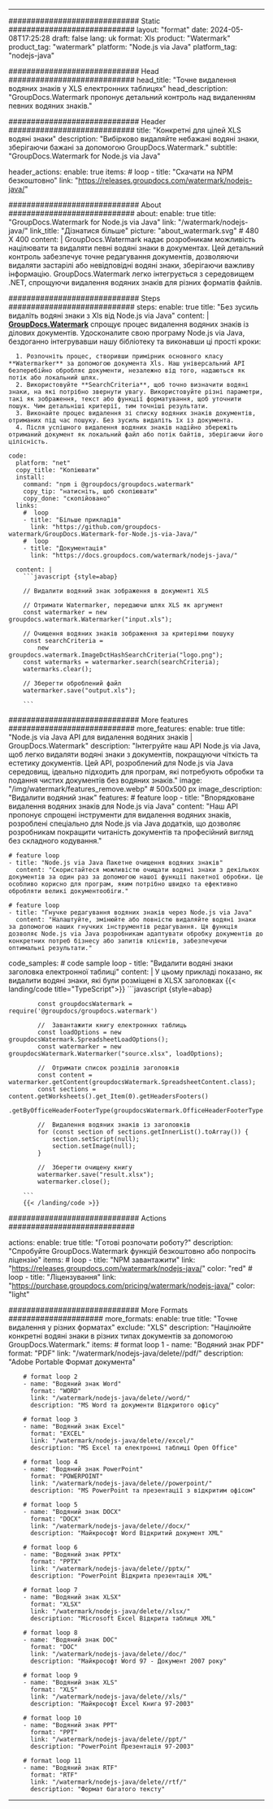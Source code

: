 
---
############################# Static ############################
layout: "format"
date:  2024-05-08T17:25:28
draft: false
lang: uk
format: Xls
product: "Watermark"
product_tag: "watermark"
platform: "Node.js via Java"
platform_tag: "nodejs-java"

############################# Head ############################
head_title: "Точне видалення водяних знаків у XLS електронних таблицях"
head_description: "GroupDocs.Watermark пропонує детальний контроль над видаленням певних водяних знаків."

############################# Header ############################
title: "Конкретні для цілей XLS водяні знаки" 
description: "Вибірково видаляйте небажані водяні знаки, зберігаючи бажані за допомогою GroupDocs.Watermark."
subtitle: "GroupDocs.Watermark for Node.js via Java" 

header_actions:
  enable: true
  items:
    #  loop
    - title: "Скачати на NPM безкоштовно"
      link: "https://releases.groupdocs.com/watermark/nodejs-java/"
      
############################# About ############################
about:
    enable: true
    title: "GroupDocs.Watermark for Node.js via Java"
    link: "/watermark/nodejs-java/"
    link_title: "Дізнатися більше"
    picture: "about_watermark.svg" # 480 X 400
    content: |
       GroupDocs.Watermark надає розробникам можливість націлювати та видаляти певні водяні знаки в документах. Цей детальний контроль забезпечує точне редагування документів, дозволяючи видаляти застарілі або невідповідні водяні знаки, зберігаючи важливу інформацію. GroupDocs.Watermark легко інтегрується з середовищем .NET, спрощуючи видалення водяних знаків для різних форматів файлів.

############################# Steps ############################
steps:
    enable: true
    title: "Без зусиль видаліть водяні знаки з Xls від Node.js via Java"
    content: |
      **[GroupDocs.Watermark](https://products.groupdocs.com/watermark/nodejs-java/)** спрощує процес видалення водяних знаків із ділових документів. Удосконалите свою програму Node.js via Java, бездоганно інтегрувавши нашу бібліотеку та виконавши ці прості кроки:
      
      1. Розпочніть процес, створивши примірник основного класу **Watermarker** за допомогою документа Xls. Наш універсальний API безперебійно обробляє документи, незалежно від того, надаються як потік або локальний шлях.
      2. Використовуйте **SearchCriteria**, щоб точно визначити водяні знаки, на які потрібно звернути увагу. Використовуйте різні параметри, такі як зображення, текст або функції форматування, щоб уточнити пошук. Чим детальніші критерії, тим точніші результати.
      3. Виконайте процес видалення зі списку водяних знаків документів, отриманих під час пошуку. Без зусиль видаліть їх із документа.
      4. Після успішного видалення водяних знаків надійно збережіть отриманий документ як локальний файл або потік байтів, зберігаючи його цілісність.
   
    code:
      platform: "net"
      copy_title: "Копіювати"
      install:
        command: "npm i @groupdocs/groupdocs.watermark"
        copy_tip: "натисніть, щоб скопіювати"
        copy_done: "скопійовано"
      links:
        #  loop
        - title: "Більше прикладів"
          link: "https://github.com/groupdocs-watermark/GroupDocs.Watermark-for-Node.js-via-Java/"
        #  loop
        - title: "Документація"
          link: "https://docs.groupdocs.com/watermark/nodejs-java/"
          
      content: |
        ```javascript {style=abap}

        // Видалити водяний знак зображення в документі XLS

        // Отримати Watermarker, передаючи шлях XLS як аргумент
        const watermarker = new groupdocs.watermark.Watermarker("input.xls");
        
        // Очищення водяних знаків зображення за критеріями пошуку
        const searchCriteria = 
            new groupdocs.watermark.ImageDctHashSearchCriteria("logo.png");
        const watermarks = watermarker.search(searchCriteria);
        watermarks.clear();

        // Зберегти оброблений файл
        watermarker.save("output.xls");
        
        ```            

############################# More features ############################
more_features:
  enable: true
  title: "Node.js via Java API для видалення водяних знаків | GroupDocs.Watermark"
  description: "Інтегруйте наш API Node.js via Java, щоб легко видаляти водяні знаки з документів, покращуючи чіткість та естетику документів. Цей API, розроблений для Node.js via Java середовищ, ідеально підходить для програм, які потребують обробки та подання чистих документів без водяних знаків."
  image: "/img/watermark/features_remove.webp" # 500x500 px
  image_description: "Видалити водяний знак"
  features:
    # feature loop
    - title: "Впорядковане видалення водяних знаків для Node.js via Java"
      content: "Наш API пропонує спрощені інструменти для видалення водяних знаків, розроблені спеціально для Node.js via Java додатків, що дозволяє розробникам покращити читаність документів та професійний вигляд без складного кодування."

    # feature loop
    - title: "Node.js via Java Пакетне очищення водяних знаків"
      content: "Скористайтеся можливістю очищати водяні знаки з декількох документів за один раз за допомогою нашої функції пакетної обробки. Це особливо корисно для програм, яким потрібно швидко та ефективно обробляти великі документообіги."

    # feature loop
    - title: "Гнучке редагування водяних знаків через Node.js via Java"
      content: "Налаштуйте, змінюйте або повністю видаляйте водяні знаки за допомогою наших гнучких інструментів редагування. Ця функція дозволяє Node.js via Java розробникам адаптувати обробку документів до конкретних потреб бізнесу або запитів клієнтів, забезпечуючи оптимальні результати."
      
  code_samples:
    # code sample loop
    - title: "Видалити водяні знаки заголовка електронної таблиці"
      content: |
        У цьому прикладі показано, як видалити водяні знаки, які були розміщені в XLSX заголовках
        {{< landing/code title="TypeScript">}}
        ```javascript {style=abap}
        
            const groupdocsWatermark = require('@groupdocs/groupdocs.watermark')

            //  Завантажити книгу електронних таблиць
            const loadOptions = new groupdocsWatermark.SpreadsheetLoadOptions();
            const watermarker = new groupdocsWatermark.Watermarker("source.xlsx", loadOptions);

            //  Отримати список розділів заголовків
            const content = watermarker.getContent(groupdocsWatermark.SpreadsheetContent.class);
            const sections = content.getWorksheets().get_Item(0).getHeadersFooters()
                .getByOfficeHeaderFooterType(groupdocsWatermark.OfficeHeaderFooterType.HeaderPrimary).getSections();
  
            //  Видалення водяних знаків із заголовків
            for (const section of sections.getInnerList().toArray()) {
                section.setScript(null);
                section.setImage(null);
            }

            //  Зберегти очищену книгу
            watermarker.save("result.xlsx");
            watermarker.close();

        ```
        {{< /landing/code >}}


############################# Actions ############################

actions:
  enable: true
  title: "Готові розпочати роботу?"
  description: "Спробуйте GroupDocs.Watermark функцій безкоштовно або попросіть ліцензію"
  items:
    #  loop
    - title: "NPM завантажити"
      link: "https://releases.groupdocs.com/watermark/nodejs-java/"
      color: "red"
        #  loop
    - title: "Ліцензування"
      link: "https://purchase.groupdocs.com/pricing/watermark/nodejs-java/"
      color: "light"


############################# More Formats #####################
more_formats:
    enable: true
    title: "Точне видалення у різних форматах"
    exclude: "XLS"
    description: "Націлюйте конкретні водяні знаки в різних типах документів за допомогою GroupDocs.Watermark."
    items: 
        # format loop 1
        - name: "Водяний знак PDF"
          format: "PDF"
          link: "/watermark/nodejs-java/delete//pdf/"
          description: "Adobe Portable Формат документа"

        # format loop 2
        - name: "Водяний знак Word"
          format: "WORD"
          link: "/watermark/nodejs-java/delete//word/"
          description: "MS Word та документи Відкритого офісу"
          
        # format loop 3
        - name: "Водяний знак Excel"
          format: "EXCEL"
          link: "/watermark/nodejs-java/delete//excel/"
          description: "MS Excel та електронні таблиці Open Office"

        # format loop 4
        - name: "Водяний знак PowerPoint"
          format: "POWERPOINT"
          link: "/watermark/nodejs-java/delete//powerpoint/"
          description: "MS PowerPoint та презентації з відкритим офісом"

        # format loop 5
        - name: "Водяний знак DOCX"
          format: "DOCX"
          link: "/watermark/nodejs-java/delete//docx/"
          description: "Майкрософт Word Відкритий документ XML"
          
        # format loop 6
        - name: "Водяний знак PPTX"
          format: "PPTX"
          link: "/watermark/nodejs-java/delete//pptx/"
          description: "PowerPoint Відкрита презентація XML"
          
        # format loop 7
        - name: "Водяний знак XLSX"
          format: "XLSX"
          link: "/watermark/nodejs-java/delete//xlsx/"
          description: "Microsoft Excel Відкрита таблиця XML"

        # format loop 8
        - name: "Водяний знак DOC"
          format: "DOC"
          link: "/watermark/nodejs-java/delete//doc/"
          description: "Майкрософт Word 97 - Документ 2007 року"

        # format loop 9
        - name: "Водяний знак XLS"
          format: "XLS"
          link: "/watermark/nodejs-java/delete//xls/"
          description: "Майкрософт Excel Книга 97-2003"

        # format loop 10
        - name: "Водяний знак PPT"
          format: "PPT"
          link: "/watermark/nodejs-java/delete//ppt/"
          description: "PowerPoint Презентація 97-2003"

        # format loop 11
        - name: "Водяний знак RTF"
          format: "RTF"
          link: "/watermark/nodejs-java/delete//rtf/"
          description: "Формат багатого тексту"

---